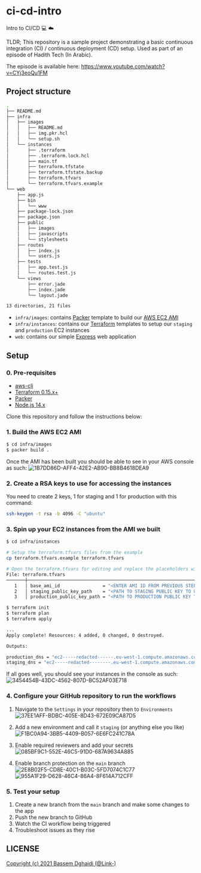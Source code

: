 # ci-cd-intro
Intro to CI/CD 💻 ☁️

TLDR; This repository is a sample project demonstrating a basic continuous integration (CI) / continuous deployment (CD) setup. Used as part of an episode of Hadith Tech (In Arabic). 

The episode is available here: https://www.youtube.com/watch?v=CYj3eoQu1FM

## Project structure

```sh
.
├── README.md
├── infra
│   ├── images
│   │   ├── README.md
│   │   ├── img.pkr.hcl
│   │   └── setup.sh
│   └── instances
│       ├── .terraform
│       ├── .terraform.lock.hcl
│       ├── main.tf
│       ├── terraform.tfstate
│       ├── terraform.tfstate.backup
│       ├── terraform.tfvars
│       └── terraform.tfvars.example
└── web
    ├── app.js
    ├── bin
    │   └── www
    ├── package-lock.json
    ├── package.json
    ├── public
    │   ├── images
    │   ├── javascripts
    │   └── stylesheets
    ├── routes
    │   ├── index.js
    │   └── users.js
    ├── tests
    │   ├── app.test.js
    │   └── routes.test.js
    └── views
        ├── error.jade
        ├── index.jade
        └── layout.jade

13 directories, 21 files
```

- `infra/images`: contains [Packer](https://learn.hashicorp.com/packer) template to build our [AWS EC2 AMI](https://aws.amazon.com/ec2/)
- `infra/instances`: contains our [Terraform](https://learn.hashicorp.com/terraform) templates to setup our `staging` and `production` EC2 instances
- `web`: contains our simple [Express](https://expressjs.com/) web application 

## Setup

### 0. Pre-requisites

- [aws-cli](https://aws.amazon.com/cli/)
- [Terraform 0.15.x+](https://www.terraform.io/)
- [Packer](https://www.packer.io/)
- [Node.js 14.x](https://nodejs.org/en/)

Clone this repository and follow the instructions below:

### 1. Build the AWS EC2 AMI

```sh
$ cd infra/images
$ packer build .
```

Once the AMI has been built you should be able to see in your AWS console as such:
![1B7DD86D-AFF4-42E2-AB90-BB8B4618DEA9](https://user-images.githubusercontent.com/568794/125193943-5cabf880-e24f-11eb-9f81-b5e6e27747fa.png)

### 2. Create a RSA keys to use for accessing the instances

You need to create 2 keys, 1 for staging and 1 for production with this command:

```sh
ssh-keygen -t rsa -b 4096 -C "ubuntu"
```

### 3. Spin up your EC2 instances from the AMI we built

```sh
$ cd infra/instances

# Setup the terraform.tfvars files from the example
cp terraform.tfvars.example terraform.tfvars

# Open the terraform.tfvars for editing and replace the placeholders with the proper values <>
File: terraform.tfvars
───────┼────────────────────────────────────────────────────────────────────────────────────
   1   │ base_ami_id                = "<ENTER AMI ID FROM PREVIOUS STEP>"
   2   │ staging_public_key_path    = "<PATH TO STAGING PUBLIC KEY TO USE>"
   3   │ production_public_key_path = "<PATH TO PRODUCTION PUBLIC KEY TO USE>"

$ terraform init
$ terraform plan
$ terraform apply

...
Apply complete! Resources: 4 added, 0 changed, 0 destroyed.

Outputs:

production_dns = "ec2-----redacted------.eu-west-1.compute.amazonaws.com"
staging_dns = "ec2-----redacted--------.eu-west-1.compute.amazonaws.com"
```

If all goes well, you should see your instances in the console as such:
![3454454B-43DC-4562-807D-BC52AF03E718](https://user-images.githubusercontent.com/568794/125194034-c5937080-e24f-11eb-8edb-f6743e30b183.png)

### 4. Configure your GitHub repository to run the workflows

1. Navigate to the `Settings` in your repository then to `Environments`
    ![37EE1AFF-BDBC-405E-8D43-672E09CA87D5](https://user-images.githubusercontent.com/568794/125194173-86195400-e250-11eb-89dd-e52cdf867c74.png)

1. Add a new environment and call it `staging` (or anything else you like)
    ![F1BC0A94-3BB5-4409-B057-6E6FC241C78A](https://user-images.githubusercontent.com/568794/125194219-9d584180-e250-11eb-9495-e2a30ddee5c5.png)

1. Enable required reviewers and add your secrets
    ![085BF9C1-552E-46C5-91D0-687A9634A885](https://user-images.githubusercontent.com/568794/125194260-b9f47980-e250-11eb-9e10-c603a3ee8232.png)

1. Enable branch protection on the `main` branch
    ![2E8B02F5-CD8E-40C1-B03C-5FD7074C1C77](https://user-images.githubusercontent.com/568794/125194325-15266c00-e251-11eb-9c39-f9b847971dae.png)
    ![955A1F29-D628-46C4-86A4-8F614A712CFF](https://user-images.githubusercontent.com/568794/125194345-266f7880-e251-11eb-8055-4d0d392b6f2a.png)

### 5. Test your setup

1. Create a new branch from the `main` branch and make some changes to the app
1. Push the new branch to GitHub 
1. Watch the CI workflow being triggered 
1. Troubleshoot issues as they rise

## LICENSE

[Copyright (c) 2021 Bassem Dghaidi (@Link-)](LICENSE)
